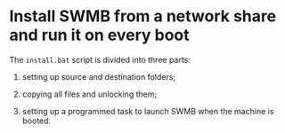 # Install SWMB from a network share and run it on every boot

The `install.bat` script is divided into three parts:

1. setting up source and destination folders;

2. copying all files and unlocking them;

3. setting up a programmed task to launch SWMB when the machine is booted.
